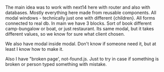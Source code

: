 The main idea was to work with next14 here with router and also with databases. Mostly everything here made from reusable components. All modal windows - technically just one with different {children}. All forms connected to real db. In main we have 3 blocks. Sort of book different camp-bungalow or boat, or just restaurant. Its same modal, but it takes different values, so we know for sure what client chosen.

We also have modal inside modal. Don't know if someone need it, but at least I know how to make it.

Also I have "broken page', not-found.js. Just to try in case if something is broken or person typed something with mistake.
